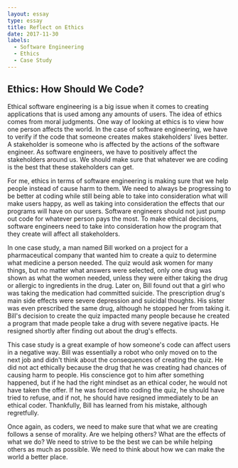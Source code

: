 ```yaml
---
layout: essay
type: essay
title: Reflect on Ethics
date: 2017-11-30
labels:
  - Software Engineering
  - Ethics
  - Case Study
---
```

## Ethics: How Should We Code?

Ethical software engineering is a big issue when it comes to creating applications that is used among any amounts of users. The idea of ethics comes from moral judgments. One way of looking at ethics is to view how one person affects the world. In the case of software engineering, we have to verify if the code that someone creates makes stakeholders' lives better. A stakeholder is someone who is affected by the actions of the software engineer. As software engineers, we have to positively affect the stakeholders around us. We should make sure that whatever we are coding is the best that these stakeholders can get. 

For me, ethics in terms of software engineering is making sure that we help people instead of cause harm to them. We need to always be progressing to be better at coding while still being able to take into consideration what will make users happy, as well as taking into consideration the effects that our programs will have on our users. Software engineers should not just pump out code for whatever person pays the most. To make ethical decisions, software engineers need to take into consideration how the program that they create will affect all stakeholders.

In one case study, a man named Bill worked on a project for a pharmaceutical company that wanted him to create a quiz to determine what medicine a person needed. The quiz would ask women for many things, but no matter what answers were selected, only one drug was shown as what the women needed, unless they were either taking the drug or allergic to ingredients in the drug. Later on, Bill found out that a girl who was taking the medication had committed suicide. The prescription drug's main side effects were severe depression and suicidal thoughts. His sister was even prescribed the same drug, although he stopped her from taking it. Bill's decision to create the quiz impacted many people because he created a program that made people take a drug with severe negative ipacts. He resigned shortly after finding out about the drug's effects.

This case study is a great example of how someone's code can affect users in a negative way. Bill was essentially a robot who only moved on to the next job and didn't think about the consequences of creating the quiz. He did not act ethically because the drug that he was creating had chances of causing harm to people. His conscience got to him after something happened,  but if he had the right mindset as an ethical coder, he would not have taken the offer. If he was forced into coding the quiz, he should have tried to refuse, and if not, he should have resigned immediately to be an ethical coder. Thankfully, Bill has learned from his mistake, although regretfully. 

Once again, as coders, we need to make sure that what we are creating follows a sense of morality. Are we helping others? What are the effects of what we do? We need to strive to be the best we can be while helping others as much as possible. We need to think about how we can make the world a better place.
